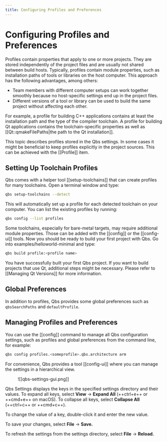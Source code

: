 ```yaml
---
title: Configuring Profiles and Preferences
---
```


# Configuring Profiles and Preferences

Profiles contain properties that apply to one or more projects. They are
stored independently of the project files and are usually not shared between
build hosts. Typically, profiles contain module properties, such as
installation paths of tools or libraries on the host computer. This approach
has the following advantages, among others:


- Team members with different computer setups can work together
        smoothly because no host-specific settings end up in the project
        files.
- Different versions of a tool or library can be used to build the
        same project without affecting each other.


For example, a profile for building C++ applications contains at least the
installation path and the type of the compiler toolchain. A profile for
building Qt applications contains the toolchain-specific properties as well
as [[Qt::qmakeFilePaths|the path to the Qt installation]].

This topic describes profiles stored in the Qbs settings. In some cases it
might be beneficial to keep profiles explicitly in the project sources. This
can be achieved with the [[Profile]] item.

## Setting Up Toolchain Profiles

Qbs comes with a helper tool [[setup-toolchains]] that can
create profiles for many toolchains. Open a terminal window and type:

```sh
qbs setup-toolchains --detect
```

This will automatically set up a profile for each detected toolchain on your
computer. You can list the existing profiles by running:

```sh
qbs config --list profiles
```

Some toolchains, especially for bare-metal targets, may require additional
module properties. Those can be added with the [[config]] or the
[[config-ui]] tools. Now you should be ready to build your first project
with Qbs. Go into examples/helloworld-minimal and type:

```sh
qbs build profile:<profile name>
```

You have successfully built your first Qbs project. If you want to build
projects that use Qt, additional steps might be necessary. Please refer to
[[Managing Qt Versions]] for more information.

## Global Preferences

In addition to profiles, Qbs provides some global preferences such as `qbsSearchPaths` and `defaultProfile`.

## Managing Profiles and Preferences

You can use the [[config]] command to manage all Qbs configuration
settings, such as profiles and global preferences from the command line,
for example:

```sh
qbs config profiles.<someprofile>.qbs.architecture arm
```

For convenience, Qbs provides a tool [[config-ui]] where you can manage the
settings in a hierarchical view.

<figure markdown="span">
    ![[qbs-settings-gui.png]]
</figure>

Qbs Settings displays the keys in the specified settings directory and
their values. To expand all keys, select **View** →
**Expand All** (++ctrl+e++ or ++cmd+e++ on macOS). To collapse
all keys, select **Collapse All** (++ctrl+c++ or ++cmd+c++).

To change the value of a key, double-click it and enter the new value.

To save your changes, select **File** → **Save.**

To refresh the settings from the settings directory, select **File**
→ **Reload.**
